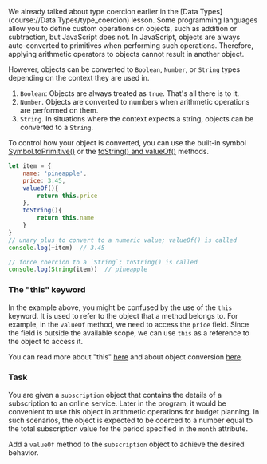 We already talked about type coercion earlier in the [Data Types](course://Data Types/type_coercion) lesson. 
Some programming languages allow you to define custom operations on objects, such as addition or subtraction, but JavaScript does not. 
In JavaScript, objects are always auto-converted to primitives when performing such operations. 
Therefore, applying arithmetic operators to objects cannot result in another object.

However, objects can be converted to `Boolean`, `Number`, or `String` types depending on the context they are used in.
1. `Boolean`: Objects are always treated as `true`. That's all there is to it.
2. `Number`. Objects are converted to numbers when arithmetic operations are performed on them.
3. `String`. In situations where the context expects a string, objects can be converted to a `String`.

To control how your object is converted, you can use the built-in symbol [Symbol.toPrimitive()](https://developer.mozilla.org/en-US/docs/Web/JavaScript/Reference/Global_Objects/Symbol/toPrimitive) 
or the [toString() and valueOf()](https://javascript.info/object-toprimitive#tostring-valueof) methods.

```javascript
let item = {
    name: 'pineapple',
    price: 3.45,
    valueOf(){
        return this.price
    },
    toString(){
        return this.name
    }
}
// unary plus to convert to a numeric value; valueOf() is called
console.log(+item)  // 3.45

// force coercion to a `String`; toString() is called
console.log(String(item))  // pineapple
```

### The "this" keyword
In the example above, you might be confused by the use of the `this` keyword. It is used to refer to the object that a method belongs to. 
For example, in the `valueOf` method, we need to access the `price` field. Since the field is outside the available scope, we can use `this` as a reference to the object to access it.

You can read more about "this" [here](https://developer.mozilla.org/en-US/docs/Web/JavaScript/Reference/Operators/this) and about object conversion [here](https://developer.mozilla.org/en-US/docs/Web/JavaScript/Data_structures#primitive_coercion).

### Task
You are given a `subscription` object that contains the details of a subscription to an online service. 
Later in the program, it would be convenient to use this object in arithmetic operations for budget planning. 
In such scenarios, the object is expected to be coerced to a number equal to the total subscription value for the period specified in the `month` attribute.

Add a `valueOf` method to the `subscription` object to achieve the desired behavior.
